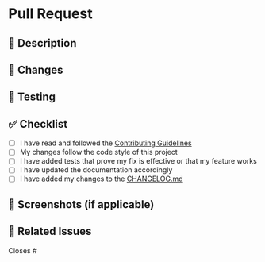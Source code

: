 # Pull Request

## 📝 Description
<!-- Provide a brief description of the changes in this PR -->

## 🔄 Changes
<!-- List the main changes made in this PR -->

## 🧪 Testing
<!-- Describe how you tested your changes -->

## ✅ Checklist
- [ ] I have read and followed the [Contributing Guidelines](CONTRIBUTING.md)
- [ ] My changes follow the code style of this project
- [ ] I have added tests that prove my fix is effective or that my feature works
- [ ] I have updated the documentation accordingly
- [ ] I have added my changes to the [CHANGELOG.md](CHANGELOG.md)

## 📸 Screenshots (if applicable)
<!-- Add screenshots to help explain your changes -->

## 🔗 Related Issues
<!-- Link to any related issues -->
Closes #<!-- Issue number --> 